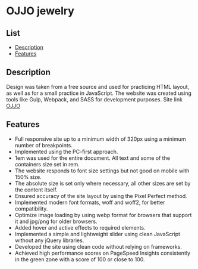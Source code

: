 # OJJO jewelry

## List
- [Description](#description)
- [Features](#features)

## Description

Design was taken from a free source and used for practicing HTML layout, as well as for a small practice in JavaScript.
The website was created using tools like Gulp, Webpack, and SASS for development purposes.
Site link [OJJO](https://avoltage13.github.io/OJJO-jewerly-shop-site/)

## Features

- Full responsive site up to a minimum width of 320px using a minimum number of breakpoints.
- Implemented using the PC-first approach.
- 1em was used for the entire document. All text and some of the containers size set in rem.
- The website responds to font size settings but not good on mobile with 150% size.
- The absolute size is set only where necessary, all other sizes are set by the content itself.
- Ensured accuracy of the site layout by using the Pixel Perfect method.
- Implemented modern font formats, woff and woff2, for better compatibility.
- Optimize image loading by using webp format for browsers that support it and jpg/png for older browsers.
- Added hover and active effects to required elements.
- Implemented a simple and lightweight slider using clean JavaScript without any jQuery libraries.
- Developed the site using clean code without relying on frameworks.
- Achieved high performance scores on PageSpeed Insights consistently in the green zone with a score of 100 or close to 100.